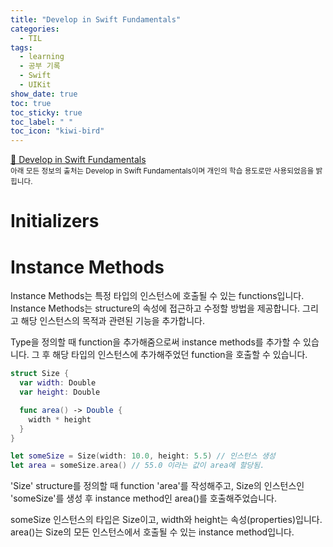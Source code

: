 ```yaml
---
title: "Develop in Swift Fundamentals"
categories:
  - TIL
tags:
  - learning
  - 공부 기록
  - Swift
  - UIKit
show_date: true
toc: true
toc_sticky: true
toc_label: " "
toc_icon: "kiwi-bird"
---
```

[📂 Develop in Swift Fundamentals](https://books.apple.com/us/book/develop-in-swift-fundamentals/id1581182804)
<br><sub>아래 모든 정보의 출처는 Develop in Swift Fundamentals이며 개인의 학습 용도로만 사용되었음을 밝힙니다.</sub>

# Initializers  

  

# Instance Methods  

  Instance Methods는 특정 타입의 인스턴스에 호출될 수 있는 functions입니다. Instance Methods는 structure의 속성에 접근하고 수정할 방법을 제공합니다. 그리고 해당 인스턴스의 목적과 관련된 기능을 추가합니다.  

  Type을 정의할 때 function을 추가해줌으로써 instance methods를 추가할 수 있습니다. 그 후 해당 타입의 인스턴스에 추가해주었던 function을 호출할 수 있습니다.

  ```swift
  struct Size {
    var width: Double
    var height: Double

    func area() -> Double {
      width * height
    }
  }

  let someSize = Size(width: 10.0, height: 5.5) // 인스턴스 생성
  let area = someSize.area() // 55.0 이라는 값이 area에 할당됨.
  ```

  'Size' structure를 정의할 때 function 'area'를 작성해주고, Size의 인스턴스인 'someSize'를 생성 후 instance method인 area()를 호출해주었습니다.  

  someSize 인스턴스의 타입은 Size이고, width와 height는 속성(properties)입니다.  
  area()는 Size의 모든 인스턴스에서 호출될 수 있는 instance method입니다.





  <!-- # Introduction to UIKit  

    UIKit은 사용자 인터페이스를 생성하고 관리하기 위해 사용되는 기본적인 프레임워크입니다.

  ## Common System Views  

    UIView(또는 view)는 모든 시각적인 요소를 정의하는 가장 기본적인 UIKit의 클래스입니다. 하나의 view는 직사각형 형태를 정의합니다. 이것을 커스터 마이즈하여 화면에 어떤 것이든 나타낼 수 있습니다.  -->
